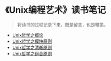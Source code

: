 # 《Unix编程艺术》读书笔记

> 将读书的过程记录下来，既是留念，也是鞭策。

* [Unix哲学之概论](/Unix/PhilOverview.md)
* [Unix哲学之模块原则](/Unix/PhilModel.md)
* [Unix哲学之清晰原则](/Unix/PhilClear.md)
* [Unix哲学之组合原则](/Unix/PhilCompose.md)